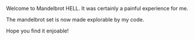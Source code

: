 Welcome to Mandelbrot HELL. It was certainly a painful experience for me.

The mandelbrot set is now made explorable by my code.

Hope you find it enjoable!
